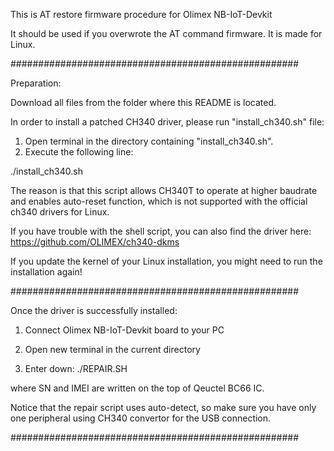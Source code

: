 This is AT restore firmware procedure for Olimex NB-IoT-Devkit

It should be used if you overwrote the AT command firmware. It is made for Linux.

####################################################

Preparation:

Download all files from the folder where this README is located. 

In order to install a patched CH340 driver, please run "install_ch340.sh" file:

1. Open terminal in the directory containing "install_ch340.sh".
2. Execute the following line:

./install_ch340.sh

The reason is that this script allows CH340T to operate at higher baudrate and enables auto-reset 
function, which is not supported with the official ch340 drivers for Linux.

If you have trouble with the shell script, you can also find the driver here:
https://github.com/OLIMEX/ch340-dkms

If you update the kernel of your Linux installation, you might need to run the installation again!

####################################################

Once the driver is successfully installed:

1. Connect Olimex NB-IoT-Devkit board to your PC

2. Open new terminal in the current directory

3. Enter down:
 ./REPAIR.SH <SN> <IMEI>

where SN and IMEI are written on the top of Qeuctel BC66 IC. 

Notice that the repair script uses auto-detect, so make sure you have only one peripheral using
CH340 convertor for the USB connection.

####################################################
